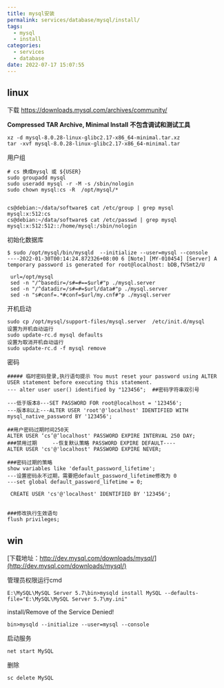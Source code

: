 ```yaml
---
title: mysql安装
permalink: services/database/mysql/install/
tags:
  - mysql
  - install
categories:
  - services
  - database
date: 2022-07-17 15:07:55
---
```






## linux

下载  https://downloads.mysql.com/archives/community/

**Compressed TAR Archive, Minimal Install** **不包含调试和测试工具**

```
xz -d mysql-8.0.28-linux-glibc2.17-x86_64-minimal.tar.xz
tar -xvf mysql-8.0.28-linux-glibc2.17-x86_64-minimal.tar
```



用户组

```
# cs 换成mysql 或 ${USER}
sudo groupadd mysql
sudo useradd mysql -r -M -s /sbin/nologin
sudo chown mysql:cs -R  /opt/mysql/*


cs@debian:~/data/software$ cat /etc/group | grep mysql
mysql:x:512:cs
cs@debian:~/data/software$ cat /etc/passwd | grep mysql
mysql:x:512:512::/home/mysql:/sbin/nologin
```



初始化数据库

```
$ sudo /opt/mysql/bin/mysqld  --initialize --user=mysql --console
----2022-01-30T00:14:24.872326+08:00 6 [Note] [MY-010454] [Server] A temporary password is generated for root@localhost: bDB,fVSmt2/U
```



```
 url=/opt/mysql
 sed -n "/^basedir=/s#=#==$url#"p ./mysql.server
 sed -n "/^datadir=/s#=#=$url/data#"p ./mysql.server
 sed -n "s#conf=.*#conf=$url/my.cnf#"p ./mysql.server
```



开机启动

```
sudo cp /opt/mysql/support-files/mysql.server  /etc/init.d/mysql
设置为开机自动运行
sudo update-rc.d mysql defaults
设置为取消开机自动运行
sudo update-rc.d -f mysql remove
```

密码

```
##### 临时密码登录,执行语句提示 You must reset your password using ALTER USER statement before executing this statement.
--- alter user user() identified by "123456";  ##密码字符串双引号

---低于版本8---SET PASSWORD FOR root@localhost = '123456';
---版本8以上---ALTER USER 'root'@'localhost' IDENTIFIED WITH mysql_native_password BY '123456'; 

##用户密码过期时间250天
ALTER USER ‘cs’@‘localhost' PASSWORD EXPIRE INTERVAL 250 DAY;
###禁用过期     --恢复默认策略 PASSWORD EXPIRE DEFAULT----
ALTER USER 'cs'@'localhost' PASSWORD EXPIRE NEVER;

###密码过期的策略
show variables like 'default_password_lifetime';
---设置密码永不过期，需要把default_password_lifetime修改为 0
---set global default_password_lifetime = 0;

 CREATE USER 'cs'@'localhost' IDENTIFIED BY '123456';


###修改执行生效语句
flush privileges;
```



## win

[下载地址：http://dev.mysql.com/downloads/mysql/](http://dev.mysql.com/downloads/mysql/) 

管理员权限运行cmd

```
E:\MySQL\MySQL Server 5.7\bin>mysqld install MySQL --defaults-file="E:\MySQL\MySQL Server 5.7\my.ini"
```

install/Remove of the Service Denied!  



```
bin>mysqld --initialize --user=mysql --console
```

启动服务

```
net start MySQL
```

删除  

```
sc delete MySQL
```

